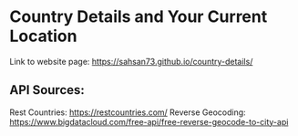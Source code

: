 # Country Details and Your Current Location

Link to website page: <https://sahsan73.github.io/country-details/>

## API Sources:
Rest Countries: <https://restcountries.com/>
Reverse Geocoding: <https://www.bigdatacloud.com/free-api/free-reverse-geocode-to-city-api>
